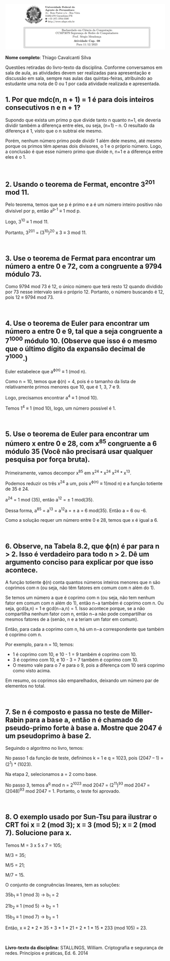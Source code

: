 ﻿![](Cabeçalho.png)

**Nome completo**: Thiago Cavalcanti Silva

Questões retiradas do livro-texto da disciplina. Conforme conversamos em sala de aula, as atividades devem ser realizadas para apresentação e discussão em sala, sempre nas aulas das quintas-feiras, atribuindo ao estudante uma nota de 0 ou 1 por cada atividade realizada e apresentada.

## 1. Por que mdc(n, n + 1) = 1 é para dois inteiros consecutivos n e n + 1?

Supondo que exista um primo p que divide tanto n quanto n+1, ele deveria dividir também a diferença entre eles, ou seja, (n+1) – n. O resultado da diferença é 1, visto que o n subtrai ele mesmo. 

Porém, nenhum número primo pode dividir 1 além dele mesmo, até mesmo porque os primos têm apenas dois divisores, o 1 e o próprio número. Logo, a conclusão é que esse número primo que divide n, n+1 e a diferença entre eles é o 1.

&nbsp;

## 2. Usando o teorema de Fermat, encontre 3<sup>201</sup> mod 11.

Pelo teorema, temos que se p é primo e a é um número inteiro positivo não divisível por p, então a<sup>p-1</sup> ≡ 1 mod p.

Logo, 3<sup>10</sup> ≡ 1 mod 11.

Portanto, 3<sup>201</sup> = (3<sup>10</sup>)<sup>20</sup> x 3 ≡ 3 mod 11.

&nbsp;

## 3. Use o teorema de Fermat para encontrar um número a entre 0 e 72, com a congruente a 9794 módulo 73.

Como 9794 mod 73 é 12, o único número que terá resto 12 quando dividido por 73 nesse intervalo será o próprio 12. Portanto, o número buscando é 12, pois 12 ≡ 9794 mod 73.

&nbsp;

## 4. Use o teorema de Euler para encontrar um número a entre 0 e 9, tal que a seja congruente a 7<sup>1000</sup> módulo 10. (Observe que isso é o mesmo que o último dígito da expansão decimal de 7<sup>1000</sup>.)

Euler estabelece que a<sup>ϕ(n)</sup> ≡ 1 (mod n).

Como n = 10, temos que ϕ(n) = 4, pois é o tamanho da lista de relativamente primos menores que 10, que é 1, 3, 7 e 9.

Logo, precisamos encontrar a<sup>4</sup> ≡ 1 (mod 10).

Temos 1<sup>4</sup> ≡ 1 (mod 10), logo, um número possível é 1.

&nbsp;

## 5. Use o teorema de Euler para encontrar um número x entre 0 e 28, com x<sup>85</sup> congruente a 6 módulo 35 (Você não precisará usar qualquer pesquisa por força bruta).

Primeiramente, vamos decompor x<sup>85</sup> em x<sup>24</sup> \* x<sup>24</sup> x<sup>24</sup> \* x<sup>13</sup>.

Podemos reduzir os três x<sup>24</sup> a um, pois x<sup>ϕ(n)</sup> ≡ 1(mod n) e a função totiente de 35 é 24.

a<sup>24</sup> = 1 mod (35), então a<sup>12</sup> = ± 1 mod(35).

Dessa forma, a<sup>85</sup> = a<sup>13</sup> = a<sup>12</sup>a = ± a = 6 mod(35). Então a = 6 ou -6.

Como a solução requer um número entre 0 e 28, temos que x é igual a 6.

&nbsp;

## 6. Observe, na Tabela 8.2, que ϕ(n) é par para n > 2. Isso é verdadeiro para todo n > 2. Dê um argumento conciso para explicar por que isso acontece.

A função totiente ϕ(n) conta quantos números inteiros menores que n são coprimos com n (ou seja, não têm fatores em comum com n além do 1).

Se temos um número a que é coprimo com n (ou seja, não tem nenhum fator em comum com n além do 1), então n−a também é coprimo com n. Ou seja, gcd(a,n) = 1 e gcd(n−a,n) = 1. Isso acontece porque, se a não compartilha nenhum fator com n, então n−a não pode compartilhar os mesmos fatores de a (senão, n e a teriam um fator em comum).

Então, para cada a coprimo com n, há um n−a correspondente que também é coprimo com n. 

Por exemplo, para n = 10, temos:

- 1 é coprimo com 10, e 10 - 1 = 9 também é coprimo com 10.
- 3 é coprimo com 10, e 10 - 3 = 7 também é coprimo com 10.
- O mesmo vale para o 7 e para o 9, pois a diferença com 10 será coprimo como visto acima.

Em resumo, os coprimos são emparelhados, deixando um número par de elementos no total.

&nbsp;

## 7. Se n é composto e passa no teste de Miller-Rabin para a base a, então n é chamado de pseudo-primo forte à base a. Mostre que 2047 é um pseudoprimo à base 2.

Seguindo o algoritmo no livro, temos:

No passo 1 da função de teste, definimos k = 1 e q = 1023, pois (2047 – 1) = (2<sup>1</sup>) \* (1023). 

Na etapa 2, selecionamos a = 2 como base.

No passo 3, temos a<sup>q</sup> mod n = 2<sup>1023</sup> mod 2047 = (2<sup>11</sup>)<sup>93</sup> mod 2047 = (2048)<sup>93</sup> mod 2047 = 1. Portanto, o teste foi aprovado.

&nbsp;

## 8. O exemplo usado por Sun-Tsu para ilustrar o CRT foi x ≡ 2 (mod 3); x ≡ 3 (mod 5); x ≡ 2 (mod 7). Solucione para x.
Temos M = 3 x 5 x 7 = 105;

M/3 = 35; 

M/5 = 21;

M/7 = 15.

O conjunto de congruências lineares, tem as soluções:

35b<sub>1</sub> ≡ 1 (mod 3) &rarr;  b<sub>1</sub> = 2

21b<sub>2</sub> ≡ 1 (mod 5) &rarr;  b<sub>2</sub> = 1

15b<sub>3</sub> ≡ 1 (mod 7) &rarr;  b<sub>3</sub> = 1

Então, x ≡ 2 \* 2 \* 35 + 3 \* 1 \* 21 + 2 \* 1 \* 15 \* 233 (mod 105) = 23.

&nbsp;

**Livro-texto da disciplina:** STALLINGS, William. Criptografia e segurança de redes. Princípios e práticas, Ed. 6. 2014
